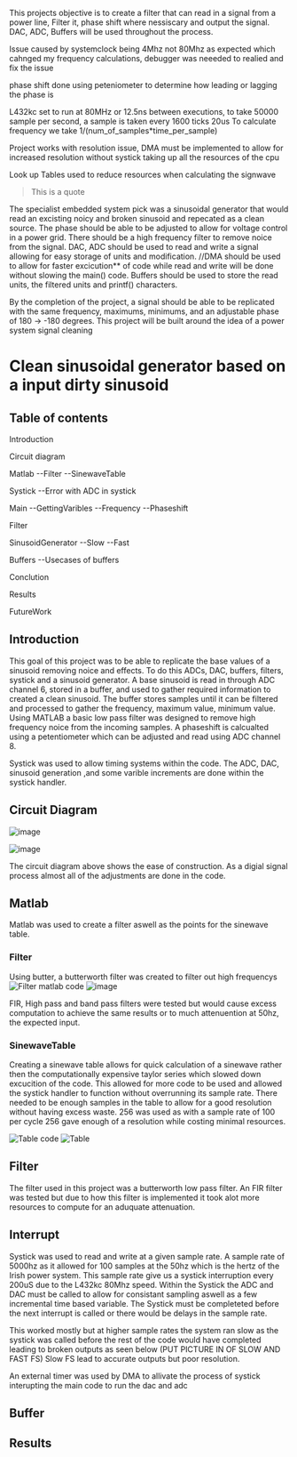 This projects objective is to create a filter that can read in a signal from a power line, Filter it, phase shift where nessiscary and output the signal.
DAC, ADC, Buffers will be used throughout the process.

Issue caused by systemclock being 4Mhz not 80Mhz as expected which cahnged my frequency calculations, debugger was neeeded to realied and fix the issue

phase shift done using peteniometer to determine how leading or lagging the phase is

L432kc set to run at 80MHz or 12.5ns between executions, to take 50000 sample per second, a sample is taken every 1600 ticks 20us
To calculate frequency we take 1/(num_of_samples*time_per_sample)

Project works with resolution issue, DMA must be implemented to allow for increased resolution without systick taking up all the resources of the cpu 

Look up Tables used to reduce resources when calculating the signwave


> This is a quote

The specialist embedded system pick was a sinusoidal generator that would read an excisting noicy and broken sinusoid and repecated as a clean source.
The phase should be able to be adjusted to allow for voltage control in a power grid.
There should be a high frequency filter to remove noice from the signal.
DAC, ADC should be used to read and write a signal allowing for easy storage of units and modification.
//DMA should be used to allow for faster excicution** of code while read and write will be done without slowing the main() code.
Buffers should be used to store the read units, the filtered units and printf() characters.

By the completion of the project, a signal should be able to be replicated with the same frequency, maximums, minimums, and an adjustable phase of 180 -> -180 degrees.
This project will be built around the idea of a power system signal cleaning 


# Clean sinusoidal generator based on a input dirty sinusoid

## Table of contents
Introduction

Circuit diagram

Matlab
--Filter
--SinewaveTable
  
Systick 
--Error with ADC in systick
  
Main
--GettingVaribles
--Frequency
--Phaseshift
  
Filter

SinusoidGenerator
--Slow
--Fast
  
Buffers
--Usecases of buffers
  
Conclution

Results

FutureWork


## Introduction
This goal of this project was to be able to replicate the base values of a sinusoid removing noice and effects.
To do this ADCs, DAC, buffers, filters, systick and a sinusoid generator.
A base sinusoid is read in through ADC channel 6, stored in a buffer, and used to gather required information to created a clean sinusoid.
The buffer stores samples until it can be filtered and processed to gather the frequency, maximum value, minimum value.
Using MATLAB a basic low pass filter was designed to remove high frequency noice from the incoming samples.
A phaseshift is calcualted using a petentiometer which can be adjusted and read using ADC channel 8.

Systick was used to allow timing systems within the code. 
The ADC, DAC, sinusoid generation ,and some varible increments are done within the systick handler.




## Circuit Diagram
![image](https://github.com/user-attachments/assets/23ad9dfc-6cd9-4187-9f12-ff8bcbe39301)

![image](https://github.com/user-attachments/assets/9b4fa2b1-b9f5-4076-8ed2-b20d6f13b07b)

The circuit diagram above shows the ease of construction. 
As a digial signal process almost all of the adjustments are done in the code.


## Matlab
Matlab was used to create a filter aswell as the points for the sinewave table.
### Filter
Using butter, a butterworth filter was created to filter out high frequencys
![Filter matlab code](https://github.com/user-attachments/assets/a2b89cc2-dc1c-446b-8ff5-ebb18ca380fa)
![image](https://github.com/user-attachments/assets/b9865cdc-8eeb-48fb-82f1-e818aa376071)

FIR, High pass and band pass filters were tested but would cause excess computation to achieve the same results or to much attenuention at 50hz, the expected input.


### SinewaveTable
Creating a sinewave table allows for quick calculation of a sinewave rather then the computationally expensive taylor series which slowed down excucition of the code.
This allowed for more code to be used and allowed the systick handler to function without overrunning its sample rate.
There needed to be enough samples in the table to allow for a good resolution without having excess waste.
256 was used as with a sample rate of 100 per cycle 256 gave enough of a resolution while costing minimal resources.

![Table code](https://github.com/user-attachments/assets/375f0ccc-d60e-4950-9f01-10865c6b3ff3)
![Table](https://github.com/user-attachments/assets/452c7f46-4951-4134-851a-818696a7e488)


## Filter
The filter used in this project was a butterworth low pass filter.
An FIR filter was tested but due to how this filter is implemented it took alot more resources to compute for an aduquate attenuation.




## Interrupt
Systick was used to read and write at a given sample rate.
A sample rate of 5000hz as it allowed for 100 samples at the 50hz which is the hertz of the Irish power system.
This sample rate give us a systick interruption every 200uS due to the L432kc 80Mhz speed.
Within the Systick the ADC and DAC must be called to allow for consistant sampling aswell as a few incremental time based variable.
The Systick must be completeted before the next interrupt is called or there would be delays in the sample rate.


This worked mostly but at higher sample rates the system ran slow as the systick was called before the rest of the code would have completed leading to broken outputs as seen below
(PUT PICTURE IN OF SLOW AND FAST FS)
Slow FS lead to accurate outputs but poor resolution.


An external timer was used by DMA to allivate the process of systick interupting the main code to run the dac and adc 


## Buffer

## Results

